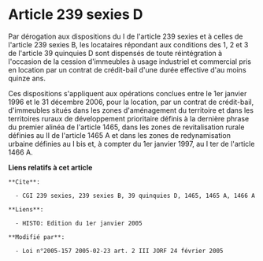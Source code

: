 # Article 239 sexies D

Par dérogation aux dispositions du I de l'article 239 sexies et à celles de l'article 239 sexies B, les locataires répondant
aux conditions des 1, 2 et 3 de l'article 39 quinquies D sont dispensés de toute réintégration à l'occasion de la cession
d'immeubles à usage industriel et commercial pris en location par un contrat de crédit-bail d'une durée effective d'au moins
quinze ans.

Ces dispositions s'appliquent aux opérations conclues entre le 1er janvier 1996 et le 31 décembre 2006, pour la location, par
un contrat de crédit-bail, d'immeubles situés dans les zones d'aménagement du territoire et dans les territoires ruraux de
développement prioritaire définis à la dernière phrase du premier alinéa de l'article 1465, dans les zones de revitalisation
rurale définies au II de l'article 1465 A et dans les zones de redynamisation urbaine définies au I bis et, à compter du 1er
janvier 1997, au I ter de l'article 1466 A.

**Liens relatifs à cet article**

	**Cite**:

	  - CGI 239 sexies, 239 sexies B, 39 quinquies D, 1465, 1465 A, 1466 A

	**Liens**:

	  - HISTO: Edition du 1er janvier 2005

	**Modifié par**:

	  - Loi n°2005-157 2005-02-23 art. 2 III JORF 24 février 2005
